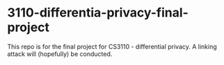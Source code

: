 # 3110-differentia-privacy-final-project
This repo is for the final project for CS3110 - differential privacy. A linking attack will (hopefully) be conducted.
